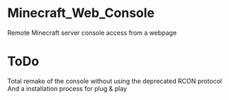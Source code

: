 # Minecraft_Web_Console
Remote Minecraft server console access from a webpage

# ToDo
Total remake of the console without using the deprecated RCON protocol
And a installation process for plug & play
